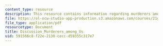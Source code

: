 ```yaml
---
content_type: resource
description: This resource contains information regarding murderers among us.
file: https://ol-ocw-studio-app-production.s3.amazonaws.com/courses/21g-056-visual-histories-german-cinema-1945-to-present-fall-2003/591566c8f22e2130ceccd59355c317e7_MIT21G_056F03_murdrers.pdf
file_type: application/pdf
resourcetype: Document
title: Discussion_Murderers_among_Us
uid: 591566c8-f22e-2130-cecc-d59355c317e7
---
```

